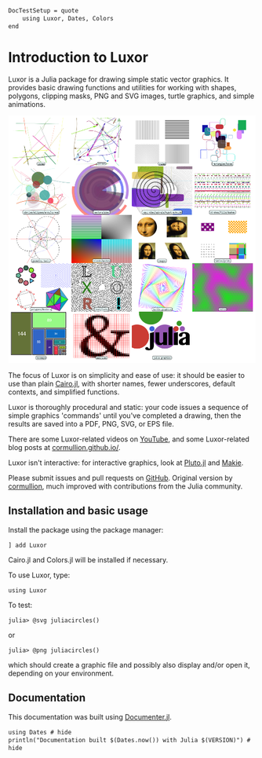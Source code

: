```@meta
DocTestSetup = quote
    using Luxor, Dates, Colors
end
```

# Introduction to Luxor

Luxor is a Julia package for drawing simple static vector graphics. It provides basic drawing functions and utilities for working with shapes, polygons, clipping masks, PNG and SVG images, turtle graphics, and simple animations.

!["luxor gallery"](assets/figures/luxorgallery.png)

The focus of Luxor is on simplicity and ease of use: it should be easier to use than plain [Cairo.jl](https://github.com/JuliaLang/Cairo.jl), with shorter names, fewer underscores, default contexts, and simplified functions.

Luxor is thoroughly procedural and static: your code issues a sequence of simple graphics 'commands' until you've completed a drawing, then the results are saved into a PDF, PNG, SVG, or EPS file.

There are some Luxor-related videos on [YouTube](https://www.youtube.com/channel/UCfd52kTA5JpzOEItSqXLQxg), and some Luxor-related blog posts at [cormullion.github.io/](https://cormullion.github.io/).

Luxor isn't interactive: for interactive graphics, look at [Pluto.jl](https://github.com/fonsp/Pluto.jl) and [Makie](https://github.com/JuliaPlots/Makie.jl).

Please submit issues and pull requests on [GitHub](https://github.com/JuliaGraphics/Luxor.jl). Original version by [cormullion](https://github.com/cormullion), much improved with contributions from the Julia community.

## Installation and basic usage

Install the package using the package manager:

```
] add Luxor
```

Cairo.jl and Colors.jl will be installed if necessary.

To use Luxor, type:

```
using Luxor
```

To test:

```
julia> @svg juliacircles()
```

or

```
julia> @png juliacircles()
```

which should create a graphic file and possibly also display and/or open it, depending on your environment.

## Documentation

This documentation was built using [Documenter.jl](https://github.com/JuliaDocs).

```@example
using Dates # hide
println("Documentation built $(Dates.now()) with Julia $(VERSION)") # hide
```
